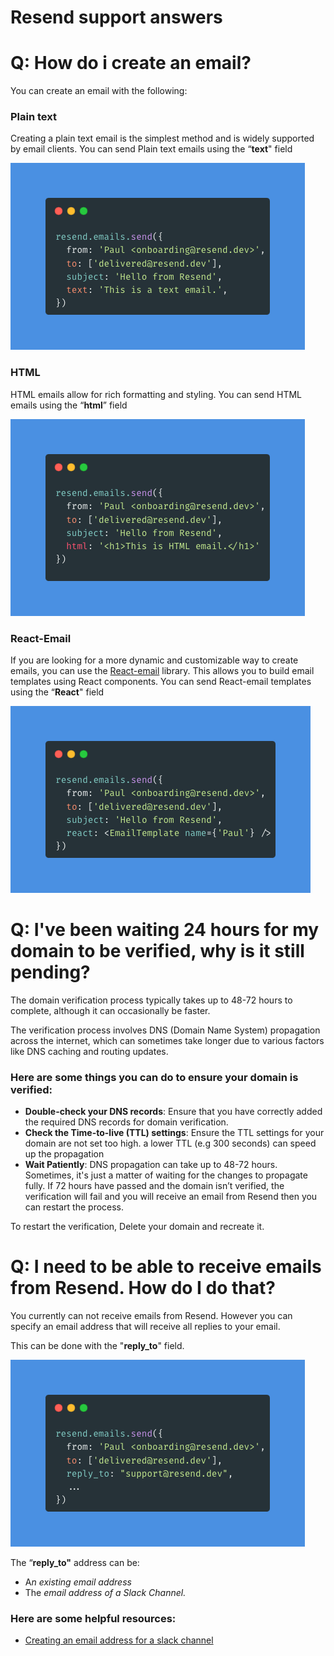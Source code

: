 # Resend support answers

# Q: How do i create an email?

You can create an email with the following:

### Plain text

Creating a plain text email is the simplest method and is widely supported by email clients. You can send Plain text emails using the “**text**" field

![with-text.png](/support-questions/assets/with-text.png)

### HTML

HTML emails allow for rich formatting and styling. You can send HTML emails using the “**html**” field

![with-html.png](/support-questions/assets/with-html.png)

### React-Email

If you are looking for a more dynamic and customizable way to create emails, you can use the [React-email](https://react.email) library. This allows you to build email templates using React components. You can send React-email templates using the “**React**" field

![with-react-email.png](/support-questions/assets/with-react-email.png)

# Q: I've been waiting 24 hours for my domain to be verified, why is it still pending?

The domain verification process typically takes up to 48-72 hours to complete, although it can occasionally be faster.

The verification process involves DNS (Domain Name System) propagation across the internet, which can sometimes take longer due to various factors like DNS caching and routing updates.

### Here are some things you can do to ensure your domain is verified:

- **Double-check your DNS records**: Ensure that you have correctly added the required DNS records for domain verification.
- **Check the Time-to-live (TTL) settings**: Ensure the TTL settings for your domain are not set too high. a lower TTL (e.g 300 seconds) can speed up the propagation
- **Wait Patiently**: DNS propagation can take up to 48-72 hours. Sometimes, it's just a matter of waiting for the changes to propagate fully.
  If 72 hours have passed and the domain isn’t verified, the verification will fail and you will receive an email from Resend then you can restart the process.

To restart the verification, Delete your domain and recreate it.

# Q: I need to be able to receive emails from Resend. How do I do that?

You currently can not receive emails from Resend. However you can specify an email address that will receive all replies to your email.

This can be done with the "**reply_to**" field.

![with-reply-to.png](/support-questions/assets/with-repy-to.png)

The “**reply_to"** address can be:

- A*n existing email address*
- The _email address of a Slack Channel._

### Here are some helpful resources:

- [Creating an email address for a slack channel](https://slack.com/help/articles/206819278-Send-emails-to-Slack#create-an-email-address)

